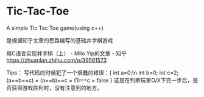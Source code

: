# Tic-Tac-Toe
A simple Tic Tac Toe game(using c++)

是根据知乎文章的思路编写的基础井字棋游戏

用C语言实现井字棋（上） - Milo Yip的文章 - 知乎
https://zhuanlan.zhihu.com/p/39581573

Tips：
  写代码的时候犯了一个很蠢的错误：{
    int a=0;\n
    int b=0;
    int c=2;
      (a==b==c) 
    = (a==b)==c 
    = (1)==c 
    = false
  }
这是在判断玩家O/X下完一步后，是否获得游戏胜利时，没有注意到的地方。

